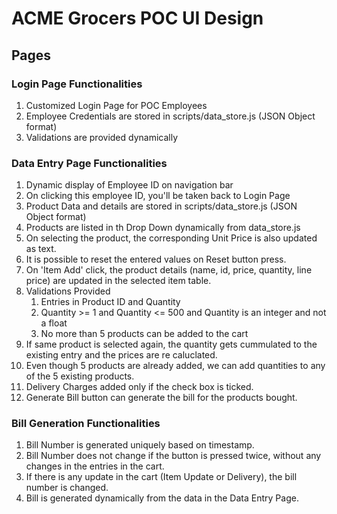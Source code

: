 # ACME Grocers POC UI Design

## Pages

### Login Page Functionalities
1. Customized Login Page for POC Employees
2. Employee Credentials are stored in scripts/data_store.js (JSON Object format)
3. Validations are provided dynamically 

### Data Entry Page Functionalities
1. Dynamic display of Employee ID on navigation bar
2. On clicking this employee ID, you'll be taken back to Login Page
3. Product Data and details are stored in scripts/data_store.js (JSON Object format)
4. Products are listed in th Drop Down dynamically from data_store.js
5. On selecting the product, the corresponding Unit Price is also updated as text.
6. It is possible to reset the entered values on Reset button press.
7. On 'Item Add' click, the product details (name, id, price, quantity, line price) are updated in the selected item table.
8. Validations Provided
    1. Entries in Product ID and Quantity
    2. Quantity >= 1 and Quantity <= 500  and Quantity is an integer and not a float
    3. No more than 5 products can be added to the cart
9. If same product is selected again, the quantity gets cummulated to the existing entry and the prices are re caluclated.
10. Even though 5 products are already added, we can add quantities to any of the 5 existing products.
11. Delivery Charges added only if the check box is ticked.
12. Generate Bill button can generate the bill for the products bought.

### Bill Generation Functionalities
1. Bill Number is generated uniquely based on timestamp.
2. Bill Number does not change if the button is pressed twice, without any changes in the entries in the cart.
3. If there is any update in the cart (Item Update or Delivery), the bill number is changed.
4. Bill is generated dynamically from the data in the Data Entry Page.